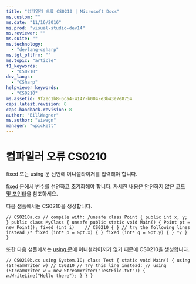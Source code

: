 ```yaml
---
title: "컴파일러 오류 CS0210 | Microsoft Docs"
ms.custom: ""
ms.date: "11/16/2016"
ms.prod: "visual-studio-dev14"
ms.reviewer: ""
ms.suite: ""
ms.technology: 
  - "devlang-csharp"
ms.tgt_pltfrm: ""
ms.topic: "article"
f1_keywords: 
  - "CS0210"
dev_langs: 
  - "CSharp"
helpviewer_keywords: 
  - "CS0210"
ms.assetid: 9f2ec1b8-6ca4-4147-b004-e3b43e7e8754
caps.latest.revision: 8
caps.handback.revision: 8
author: "BillWagner"
ms.author: "wiwagn"
manager: "wpickett"
---
```

# 컴파일러 오류 CS0210
fixed 또는 using 문 선언에 이니셜라이저를 입력해야 합니다.  
  
 [fixed 문](../Topic/fixed%20Statement%20\(C%23%20Reference\).md)에서 변수를 선언하고 초기화해야 합니다. 자세한 내용은 [안전하지 않은 코드 및 포인터](../Topic/Unsafe%20Code%20and%20Pointers%20\(C%23%20Programming%20Guide\).md)을 참조하세요.  
  
 다음 샘플에서는 CS0210을 생성합니다.  
  
```  
// CS0210a.cs // compile with: /unsafe class Point { public int x, y; } public class MyClass { unsafe public static void Main() { Point pt = new Point(); fixed (int i)    // CS0210 { } // try the following lines instead /* fixed (int* p = &pt.x) { } fixed (int* q = &pt.y) { } */ } }  
```  
  
 또한 다음 샘플에서는 [using 문](../Topic/using%20Statement%20\(C%23%20Reference\).md)에 이니셜라이저가 없기 때문에 CS0210을 생성합니다.  
  
```  
// CS0210b.cs using System.IO; class Test { static void Main() { using (StreamWriter w) // CS0210 // Try this line instead: // using (StreamWriter w = new StreamWriter("TestFile.txt")) { w.WriteLine("Hello there"); } } }  
```